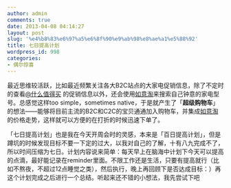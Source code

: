 ```yaml
---
author: admin
comments: true
date: 2013-04-08 04:14:27
layout: post
slug: '%e4%b8%83%e6%97%a5%e6%8f%90%e9%ab%98%e8%ae%a1%e5%88%92'
title: 七日提高计划
wordpress_id: 998
categories:
- 偶尔惊喜
---
```


最近思维较活跃，比如最近频繁关注各大B2C站点的大家电促销信息，除了不定时的查看[@什么值得买](http://smzdm.com) 的促销信息以外，还会使用[如意淘](http://ruyi.taobao.com/)来搜索自己钟意的家电型号。总感觉这样too simple，sometimes native，于是就产生了「**超级购物车**」的想法——能够将目前主流的B2C和C2C的宝贝通通加入购物车，并集成[如意淘](http://ruyi.taobao.com/)的价格走势，这样就可以方便的在打折的时候迅速下单了。

「七日提高计划」也是我在今天开周会时的灵感，本来是「百日提高计划」，但是蹲坑的时候发现目标不要一下定的过大，以我对自己的了解，十有八九完成不了，所以时间压缩为七日。计划内容说来简单：每天早上在脑海中计划下今天可以提高的点滴，最好能记录在reminder里面。不限工作还是生活，只要有提高就行（比如不熬夜，不超过12点睡觉之类），然后执行，晚上再回顾下是否达成目标：）再这个计划完成之后进行一个总结。听起来还不错的小想法，我先尝试下吧
